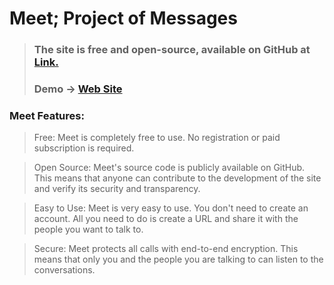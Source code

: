 # Meet; Project of Messages

> ### The site is free and open-source, available on GitHub at [Link.](https://github.com/nowte/meetapp)
> ### Demo -> [Web Site](https://nowte.github.io/meetapp/)

### Meet Features:

>Free: Meet is completely free to use. No registration or paid subscription is required.

>Open Source: Meet's source code is publicly available on GitHub. This means that anyone can contribute to the development of the site and verify its security and transparency.

>Easy to Use: Meet is very easy to use. You don't need to create an account. All you need to do is create a URL and share it with the people you want to talk to.

>Secure: Meet protects all calls with end-to-end encryption. This means that only you and the people you are talking to can listen to the conversations.


